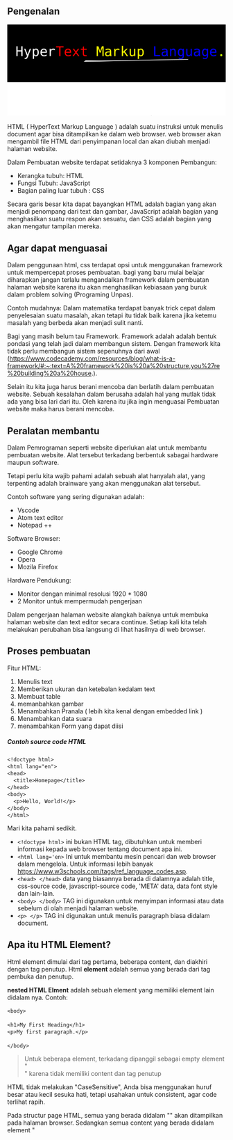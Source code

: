 ## Pengenalan

![image02](../aset/02.png)

HTML ( HyperText Markup Language )  adalah suatu instruksi untuk menulis document agar bisa ditampilkan ke dalam web browser. web browser akan mengambil file HTML dari penyimpanan local dan akan diubah menjadi halaman website.

Dalam Pembuatan website terdapat setidaknya 3 komponen Pembangun:

- Kerangka tubuh: HTML
- Fungsi Tubuh: JavaScript
- Bagian paling luar tubuh : CSS

Secara garis besar kita dapat bayangkan HTML adalah bagian yang akan menjadi penompang dari text dan gambar, JavaScript adalah bagian yang menghasilkan suatu respon akan sesuatu, dan CSS adalah bagian yang akan mengatur tampilan mereka.

## Agar dapat menguasai 

Dalam penggunaan html, css terdapat opsi untuk menggunakan framework untuk mempercepat proses pembuatan. 
bagi yang baru mulai belajar diharapkan jangan terlalu mengandalkan framework dalam pembuatan halaman website karena itu akan menghasilkan kebiasaan yang buruk dalam problem solving (Programing Unpas).

Contoh mudahnya: Dalam matematika terdapat banyak trick cepat dalam penyelesaian suatu masalah, akan tetapi itu tidak baik karena jika ketemu masalah yang berbeda akan menjadi sulit nanti.

Bagi yang masih belum tau Framework. Framework adalah adalah bentuk pondasi yang telah jadi dalam membangun sistem. 
Dengan framework kita tidak perlu membangun sistem sepenuhnya dari awal (https://www.codecademy.com/resources/blog/what-is-a-framework/#:~:text=A%20framework%20is%20a%20structure,you%27re%20building%20a%20house.).

Selain itu kita juga harus berani mencoba dan berlatih dalam pembuatan website. Sebuah kesalahan dalam berusaha adalah hal yang mutlak tidak ada yang bisa lari dari itu. Oleh karena itu jika ingin menguasai Pembuatan website maka harus berani mencoba.

## Peralatan membantu

Dalam Pemrograman seperti website diperlukan alat untuk membantu pembuatan website. Alat tersebut terkadang berbentuk sabagai hardware maupun software.

Tetapi perlu kita wajib pahami adalah sebuah alat hanyalah alat, yang terpenting adalah brainware yang akan menggunakan alat tersebut. 

Contoh software yang sering digunakan adalah:
- Vscode
- Atom text editor
- Notepad ++

Software Browser:
- Google Chrome
- Opera
- Mozila Firefox

Hardware Pendukung:
- Monitor dengan minimal resolusi 1920 * 1080
- 2 Monitor untuk mempermudah pengerjaan

Dalam pengerjaan halaman website alangkah baiknya untuk membuka halaman website dan text editor secara continue. Setiap kali kita telah melakukan perubahan bisa langsung di lihat hasilnya di web browser. 

## Proses pembuatan 

Fitur HTML:
1. Menulis text
1. Memberikan ukuran dan ketebalan kedalam text
1. Membuat table
1. memanbahkan gambar 
1. Menambahkan Pranala ( lebih kita kenal dengan embedded link  )
1. Menambahkan data suara
1. menambahkan Form yang dapat diisi

##### Contoh source code HTML 
```
<!doctype html>
<html lang="en">
<head>
  <title>Homepage</title>
</head>
<body>
  <p>Hello, World!</p>
</body>
</html>
```

Mari kita pahami sedikit. 
- `<!doctype html>` ini bukan HTML tag, dibutuhkan untuk memberi informasi kepada web browser tentang document apa ini.
- `<html lang='en>` Ini untuk membantu mesin pencari dan web browser dalam mengelola. Untuk informasi lebih banyak https://www.w3schools.com/tags/ref_language_codes.asp.
- `<head> </head>` data yang biasannya berada di dalamnya adalah title, css-source code, javascript-source code, 'META' data, data font style dan lain-lain.
- `<body> </body>` TAG ini digunakan untuk menyimpan informasi atau data sebelum di olah menjadi halaman website.
- `<p> </p>` TAG ini digunakan untuk menulis paragraph biasa didalam document.


## Apa itu HTML Element?

Html element dimulai dari tag pertama, beberapa content, dan diakhiri dengan tag penutup.
Html **element** adalah semua yang berada dari tag pembuka dan penutup.

**nested HTML  Elment** adalah sebuah element yang memiliki element lain didalam nya. 
Contoh: 
```
<body>

<h1>My First Heading</h1>
<p>My first paragraph.</p>

</body>
```

> Untuk beberapa element, terkadang dipanggil sebagai empty element "<br>" karena tidak memiliki content dan tag penutup 

HTML tidak melakukan "CaseSensitive", Anda bisa menggunakan huruf besar atau kecil sesuka hati, tetapi usahakan untuk 
consistent, agar code terlihat rapih.

Pada structur page HTML, semua yang berada didalam "<body>" akan ditampilkan pada halaman browser. Sedangkan 
semua content yang berada didalam element "<title>" akan muncul pada browser title

## HTML attribute

Semua element HTML bisa memiliki attribute, untuk memberikan instruksi tambahan atau informasi tambahan. 
- Attribute selalu ditambahkan pada tag pembuka 
- attribute biasannya ber format `attribute_name = "value"`
Contoh attribute pada HTML
```
<img src="img_mountain.jpg" alt="this is himalaya mountain">
```

Dalam SRC secara online, URL memiliki dua tipe:
- Absolute URL - adalah link yang didapatkan dari platfrom hosted atau website yang bukan milik kita
    Contoh: saya mengunakan link gambar yang berada di wikipedia untuk menjadi sampul halaman website blogspot saya 
- Relative URL - adalah link yang image / data yang sudah ada di dalam website kita sendiri

#### BreakDown Struktur link
``` https://github.com/playmakermz/warkop-website/blob/main/document/html.md ```

- Schema : "https://"
- Domain : "github.com"
- Path   : "/playmakermz/warkop-website/blob/main/document/html.md"

## Penggunaan CSS
- **inline** - dengan menggunakan `style` attribute didadalam element HTML
- **Internal**  - dengan menggunakan element `<style>` didalam `<head>`
- **External** - dengan menggunakan element `<link>` pada `<head>` untuk merujuk ke source file css

```
<!DOCTYPE html>
<html>
<head>
  <link rel="stylesheet" href="styles.css"> <!-- Exsternal CSS -->

  <style> <!-- Internal CSS -->
    body {background-color: powderblue;}
    h1   {color: blue;}
    p    {color: red;}
  </style>

</head>
<body>

<h1 style="color:blue;">This is a heading</h1> <!-- Inline CSS-->
<p>This is a paragraph.</p>

</body>
</html>
```

## Border 

Border adalah bagian tepi dari element. Dengan menggunakan property border kita bisa menampilkan gari tepi element dan 
melakukan pengubahan pada tampilan border. 

```
border: 1px solid red;
```

## HTML BLock dan inline Element

Pada HTML terdapat berabagai macam display value kita akan melihat yang paling sering digunakan yaitu: Block, dan inline

**Block-level Elements**

block level element akan selalu membuat baris baru setelah kita declarasi. Block level element akan menggambil penuh 
width/lebar yang tersedia. Ketinggian border dari Block level adalah berdasarkan content yang dimiliki. Contoh dari block level element `<p>` dan `<div>`

**Inline Elements**

Inline element tidak akan membuat baris baru seperti block level. Lebar dari inline element akan sama dengan content yang ada didalamannya, Oleh karena itu kita tidak bisa menggatur **width dan Height** dari element yang memeiliki inline. Contoh inline element `<em>`, `<span>`, dan `<strong>`

**inline-block**

Selain dari block dan inline, ada juga inline-block. Element yang memiliki display inline-block bisa kita atur "width" dan "height" mereka. Secara mudahnnya ini adalah pergabungan antara block dan inline. 

**display: none**

Jika kita menambahkan property ini pada element, maka elemnt tersebut akan menghilang dari halaman website. 

## Pohon keluarga pada document HTML

Pada pembuatan halaman website, alangkah baiknya untuk bisa memahami struktur pohon keluarga document. 

Konsep ini sangat penting untuk mempermudah kita menyusun kerangka html yang lebih kompleks (http://web.simmons.edu/~grabiner/comm244/weekfour/document-tree.html).

```<body>

<div id="content"> <!-- parent -->
    <ul>  <!-- child -->
        <li> item 1 </li> <!-- sibling from on e parent -->
        <li> item 2 </li> <!-- sibling -->
    </ul>
</div>
```

***
# CheatSheet Area 

## Penulisan Unordered List

Dengan Menggunakan Element "<ul>" sebagai container dan element "<li>" sebagai item kita bisa membuat Unordered list sama seperti dengan yang ada di microsoft word 

```
<h1> Judul </h1>

<ul>

<li> List item 1 </li> 
<li> list item 2 </li>

</ul>
```

## Penulisan Ordered List 

Dengan penulisan ber-urut. itu sama membuat list dengan angka secara otomatis.

"<ol>" adalah sebagai container dan "<li>" sebagai element untuk item

```
<h1> Judul </h1>

<ol>
    <li> Item 1 </li>
    <li> item 2 </li>
<ol>
```

## Font style 

- Menulis dengan huruf tebal
    ```
    <strong> Text akan lebih tebal <strong>
    ```

- Menulis Huruf miring
    ```
    <i> Huruf garis miring </i>
    ```
- Menulis Paragraf 
    ```
    <p> Ini adalah Paragraf </p>
    ```
- Menulis Judul atau heading
    ```
    <h1> Judul terbesar </h1>
    <h2> Judul ke dua </h2>
    ```
- Garis Horizontal
    ```
    <hr/>
    <!-- Atau tanpa menggunakan garis miring -->
    <hr>
    ```


## Element CheatSheet

Tag | Element | Description
--- | --- | --- |
h1 - h6 | `<h1> judul </h1>` | Heading 
p | `<p> paragraf </p>` | Paragraph
a | ```<a href="#">``` | Link `
img | `<img src="#" alt="text">` | Image 
hr | `<hr>` | Horizontal Rule, memberikan gari luru secara horizontal
br | `<br>` | Sebagai line break
pre | `<pre> this is line </pre>` | akan menghasilkan fixed text, sama persis dengan content yang didalamnya. jarak tulisan tidak akan diataur oleh komputer

## Menambahkan gambar pada document.

Gambar berformat adalah object yang berada di luar document. Untuk menambahkan gambar ke document kita bisa panggil mereka melalui path yang tepat. Path bisa berasal dari internal source ataupun external source.

Contoh menambahkan gambar dari sumber internal.
```
<!-- <img src=''/> -->
<img src='folder/gambar.jpg'/>

<!-- atau mendefinisikan lebar default -->
<img src='folder/gambar.jpg' width='100'/>

<!-- text pengganti gambar jika gambar tidak berhasil di render -->
<img src='folder/gambar.jpg' alt='ini gambar'/>
```

Pada dasarnya jika kita memanggil gambar, maka ukuran tinggi dan panjang akan diambil dari sumber aslinya.


## attribute Cheatsheet
attribute | Description 
--- | --- 
`href="#"` | Digunakan untuk menambahkan hyperlink / path ke sumber tujuan
`src="#"`  | Digunakan untuk memberi tau hyperlink / path yang menuju sumbur gambar
`width="#"` | Menujukan ukuran Lebar
`height=#` | menujukan ukuran tinggi
`alt="this is text"` | Biasannya digunakan untuk element "img", jika gambar gagal dimunculkan text ini akan muncul 
`style="#"` | Digunakan untuk  menambahkan style pada element, dengan css 
`title="this is title"` | Ini akan memunculkan pop-up kecil saat anda mengarahkan mouse ke element tersebut
`class="class_name"` | ini adalah untuk pengelompokan untuk diberi instruksi dari css ke element tersebut
`id="id_name"` | ini adalah pengelompokan untuk diberi instruksi dari css ke element tersebut, dan juga hyperlink 




#### Refrensi 
- https://id.wikipedia.org/wiki/HTML
- https://www.w3schools.com/tags/tag_doctype.asp
- https://id.wikipedia.org/wiki/Pranala
- https://html.spec.whatwg.org/multipage/introduction.html#introduction
- https://github.com/jgthms/web-design-in-4-minutes
- https://github.com/jgthms/marksheet
<https://www.internetingishard.com/> <br>
<https://github.com/Asabeneh/30-Days-Of-HTML> <br>
<https://www.w3schools.com/html/>
- https://www.freecodecamp.org/news/the-css-display-property-display-none-display-table-inline-block-and-more/ 
- https://www.internetingishard.com/html-and-css/css-box-model/
- https://www.internetingishard.com/html-and-css/
